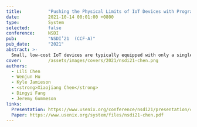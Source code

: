 ```yaml
---
title:          "Pushing the Physical Limits of IoT Devices with Programmable Metasurface"
date:           2021-10-14 00:01:00 +0800
type:           System
selected:       false
conference:     NSDI
pub:            "NSDI’21  (CCF-A)"
pub_date:       "2021"
abstract: >-
  Small, low-cost IoT devices are typically equipped with only a single, low-quality antenna, significantly limiting communication range and link quality. In particular, these antennas are typically linearly polarized and therefore susceptible to polarization mismatch, which can easily cause 10-15 dBm of link loss on communication to and from such devices. In this work, we highlight this under-appreciated issue and propose the augmentation of IoT deployment environments with programmable, RF-sensitive surfaces made of metamaterials. Our smart metasurface mitigates polarization mismatch by rotating the polarization of signals that pass through or reflects off the surface. We integrate our metasurface into an IoT network as LLAMA, a Low-power Lattice of Actuated Metasurface Antennas, designed for the pervasively used 2.4 GHz ISM band. We optimize LLAMA's metasurface design for both low transmission loss and low cost, to facilitate deployment at scale. We then build an end-to-end system that actuates the metasurface structure to optimize for link performance in real-time. Our experimental prototype-based evaluation demonstrates gains in link power of up to 15 dB, and wireless capacity improvements of 100 and 180 Kbit/s/Hz in through-surface and surface-reflective scenarios, respectively, attributable to the polarization rotation properties of LLAMA's metasurface. 
cover:          /assets/images/covers/2021/nsdi21-chen.png
authors:
  - Lili Chen
  - Wenjun Hu 
  - Kyle Jamieson 
  - <strong>Xiaojiang Chen</strong>
  - Dingyi Fang
  - Jeremy Gummeson 
links:
  Presentation: https://www.usenix.org/conference/nsdi21/presentation/chen
  Paper: https://www.usenix.org/system/files/nsdi21-chen.pdf
---
```

